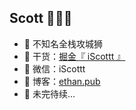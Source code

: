 ## Scott  👨🏻‍💻

- 🐧 不知名全栈攻城狮
- 🌱 干货：<a href="https://juejin.cn/user/3456520286121272/posts" target="_blank">掘金『 iScottt 』</a>
- 💬 微信：iScottt
- 🤔 博客：<a href="https://ethan.pub" target="_blank">ethan.pub</a>
- 👭 未完待续...
